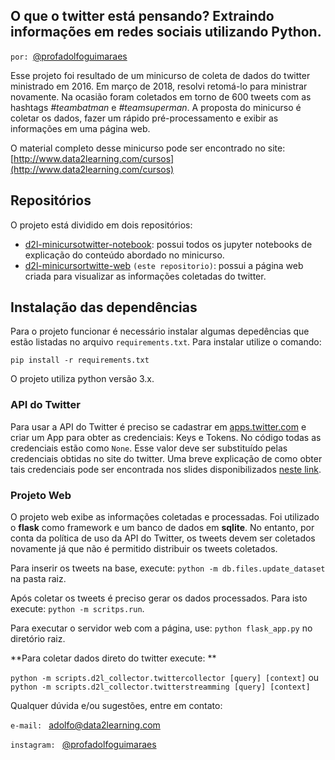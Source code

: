 ## O que o twitter está pensando? Extraindo informações em redes sociais utilizando Python.

`por: `[@profadolfoguimaraes](http://www.instagram.com/profadolfoguimaraes)

Esse projeto foi resultado de um minicurso de coleta de dados do twitter ministrado em 2016. 
Em março de 2018, resolvi retomá-lo para ministrar novamente. Na ocasião foram coletados 
em torno de 600 tweets com as hashtags *#teambatman* e *#teamsuperman*. A proposta do minicurso é 
coletar os dados, fazer um rápido pré-processamento e exibir as informações em uma página web. 

O material completo desse minicurso pode ser encontrado no site: 
[http://www.data2learning.com/cursos](http://www.data2learning.com/cursos)


## Repositórios

O projeto está dividido em dois repositórios: 

* [d2l-minicursotwitter-notebook](http://github.com/adolfoguimaraes/d2l-minicursostwitter-notebook): possui todos os jupyter notebooks de explicação do conteúdo abordado no minicurso. 
* [d2l-minicursortwitte-web](http://github.com/adolfoguimaraes/d2l-minicursotwitter-web) `(este repositorio)`: possui a página web criada para visualizar as informações coletadas do twitter.

## Instalação das dependências

Para o projeto funcionar é necessário instalar algumas depedências que estão listadas no arquivo `requirements.txt`. Para 
instalar utilize o comando: 

```shell
pip install -r requirements.txt
```

O projeto utiliza python versão 3.x.

### API do Twitter

Para usar a API do Twitter é preciso se cadastrar em [apps.twitter.com](http://apps.twitter.com) e criar um App para obter 
as credenciais: Keys e Tokens. No código todas as credenciais estão como `None`. Esse valor deve ser substituído pelas credenciais
obtidas no site do twitter. Uma breve explicação de como obter tais credenciais
pode ser encontrada nos slides disponibilizados [neste link](http://www.data2learning.com/cursos).

### Projeto Web

O projeto web exibe as informações coletadas e processadas. Foi utilizado o **flask** como framework e um banco de dados em **sqlite**. No
entanto, por conta da política de uso da API do Twitter, os tweets devem ser coletados novamente já que não é permitido distribuir
os tweets coletados.

Para inserir os tweets na base, execute: `python -m db.files.update_dataset` na pasta raiz.

Após coletar os tweets é preciso gerar os dados processados. Para isto execute: `python -m scritps.run`.

Para executar o servidor web com a página, use: `python flask_app.py` no diretório raiz.

**Para coletar dados direto do twitter execute: ** 

`python -m scripts.d2l_collector.twittercollector [query] [context]`
ou
`python -m scripts.d2l_collector.twitterstreamming [query] [context]`

Qualquer dúvida e/ou sugestões, entre em contato:

`e-mail: `
[adolfo@data2learning.com](mailto:adolfo@data2learning.com) 

`instagram: `
[@profadolfoguimaraes](http://www.instagram.com/profadolfoguimaraes)